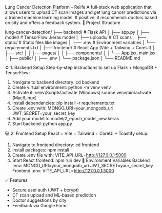 Lung Cancer Detection Platform – Relife
A full-stack web application that allows users to upload CT scan images and get lung cancer predictions via a trained machine learning model. If positive, it recommends doctors based on city and offers a feedback system.
📁 Project Structure

lung-cancer-detection/
├── backend/                  # Flask API
│   ├── app.py
│   ├── model/                # TensorFlow .keras model
│   ├── uploads/              # CT scans
│   ├── static/               # Static files like images
│   ├── .env                  # Environment variables
│   └── requirements.txt
│
├── frontend/                 # React App (Vite + Tailwind + CoreUI)
│   ├── src/
│   │   ├── pages/
│   │   ├── components/
│   │   └── App.jsx, main.jsx
│   ├── public/
│   ├── .env
│   └── package.json
│
└── README.md

⚙️ 1. Backend Setup
Step-by-step instructions to set up Flask + MongoDB + TensorFlow:
1. Navigate to backend directory:
cd backend
2. Create virtual environment:
python -m venv venv
3. Activate it:
venv\Scripts\activate (Windows)
source venv/bin/activate (Mac/Linux)
4. Install dependencies:
pip install -r requirements.txt
5. Create .env with:
MONGO_URI=your_mongodb_uri
JWT_SECRET=your_secret_key
6. Add your model to model/2_epoch_model_new.keras
7. Start backend:
python app.py


💻 2. Frontend Setup
React + Vite + Tailwind + CoreUI + Toastify setup:
1. Navigate to frontend directory:
cd frontend
2. Install packages:
npm install
3. Create .env file with:
VITE_API_URL=http://127.0.0.1:5000
4. Start React frontend:
npm run dev
🔐 Environment Variables
Backend .env:
MONGO_URI=your_mongodb_uri
JWT_SECRET=your_secret_key
Frontend .env:
VITE_API_URL=http://127.0.0.1:5000


✅ Features
- Secure user auth (JWT + bcrypt)
- CT scan upload and ML-based prediction
- Doctor suggestions by city
- Feedback via Google Form
